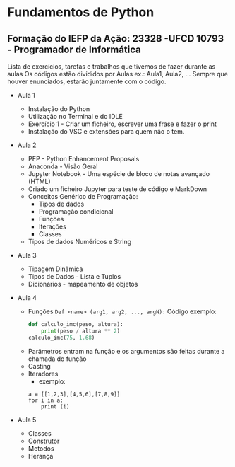 
# Fundamentos de Python


## Formação do IEFP da Ação: 23328 -UFCD 10793 - Programador de Informática 


Lista de exercícios, tarefas e trabalhos que tivemos de fazer durante as aulas
Os códigos estão divididos por Aulas ex.: Aula1, Aula2, ...
Sempre que houver enunciados, estarão juntamente com o código.

- Aula 1
    - Instalação do Python
    - Utilização no Terminal e do IDLE 
    - Exercício 1 - Criar um ficheiro, escrever uma frase e fazer o print
    - Instalação do VSC e extensões para quem não o tem.

- Aula 2
    - PEP - Python Enhancement Proposals
    - Anaconda - Visão Geral
    - Jupyter Notebook - Uma espécie de bloco de notas avançado (HTML)
    - Criado um ficheiro Jupyter para teste de código e MarkDown
    - Conceitos Genérico de Programação:
        - Tipos de dados  
        - Programação condicional  
        - Funções  
        - Iterações  
        - Classes
    - Tipos de dados Numéricos e String
- Aula 3
    - Tipagem Dinâmica
    - Tipos de Dados - Lista e Tuplos
    - Dicionários - mapeamento de objetos

- Aula 4
    - Funções `Def <name> (arg1, arg2, ..., argN):`
        Código exemplo:
        ``` python
        def calculo_imc(peso, altura):
            print(peso / altura ** 2)
        calculo_imc(75, 1.68)
        ```
    - Parâmetros entram na função e os argumentos são feitas durante a chamada do função
    - Casting
    - Iteradores
        - exemplo:
        ```
        a = [[1,2,3],[4,5,6],[7,8,9]]  
        for i in a:  
            print (i)
        ```

- Aula 5
    - Classes    
    - Construtor
    - Metodos
    - Herança



